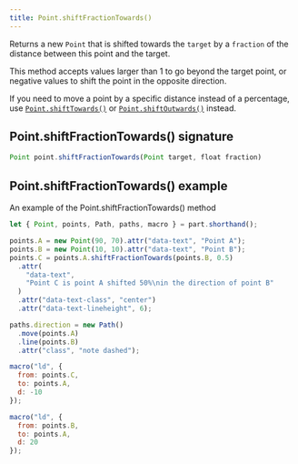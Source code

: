 ```yaml
---
title: Point.shiftFractionTowards()
---
```


Returns a new `Point` that is shifted towards the `target` by a `fraction` of the distance between this
point and the target.

This method accepts values larger than 1 to go beyond the target point, or negative values to shift the
point in the opposite direction.

If you need to move a point by a specific distance instead of a percentage, use [`Point.shiftTowards()`](/reference/api/point/shifttowards/) or [`Point.shiftOutwards()`](/reference/api/point/shiftoutwards/) instead.

## Point.shiftFractionTowards() signature

```js
Point point.shiftFractionTowards(Point target, float fraction)
```

## Point.shiftFractionTowards() example

<Example part="point_shiftfractiontowards">
An example of the Point.shiftFractionTowards() method
</Example>

```js
let { Point, points, Path, paths, macro } = part.shorthand();

points.A = new Point(90, 70).attr("data-text", "Point A");
points.B = new Point(10, 10).attr("data-text", "Point B");
points.C = points.A.shiftFractionTowards(points.B, 0.5)
  .attr(
    "data-text",
    "Point C is point A shifted 50%\nin the direction of point B"
  )
  .attr("data-text-class", "center")
  .attr("data-text-lineheight", 6);

paths.direction = new Path()
  .move(points.A)
  .line(points.B)
  .attr("class", "note dashed");

macro("ld", {
  from: points.C,
  to: points.A,
  d: -10
});

macro("ld", {
  from: points.B,
  to: points.A,
  d: 20
});
```
